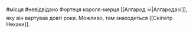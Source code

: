 #місця #невідвідано 
Фортеця короля-мерця [[Алґарод ☠|Алґарода☠️]], яку він вартував довгі роки. Можливо, там знаходиться [[Скіпетр Нехаки]].